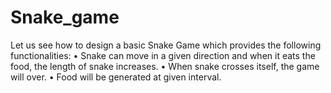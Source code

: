 # Snake_game
Let us see how to design a basic Snake Game which provides the following functionalities:  • Snake can move in a given direction and when it eats the food, the length of snake increases. • When snake crosses itself, the game will over. • Food will be generated at given interval.
